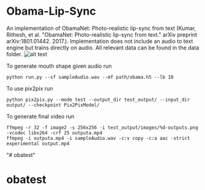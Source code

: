 # Obama-Lip-Sync
An implementation of ObamaNet: Photo-realistic lip-sync from text (Kumar, Rithesh, et al. "ObamaNet: Photo-realistic lip-sync from text." arXiv preprint arXiv:1801.01442. 2017.). Implementation does not include an audio to text engine but trains directly on audio. All relevant data can be found in the data folder.
![alt text](results/5.png)

To generate mouth shape given audio run 
```
python run.py --sf sampleAudio.wav --mf path/obama.h5 --lb 10
````

To use pix2pix run 
```
python pix2pix.py --mode test --output_dir test_output/ --input_dir output/ --checkpoint Pix2PixModel/
```

To generate final video run 
```
ffmpeg -r 32 -f image2 -s 256x256 -i test_output/images/%d-outputs.png -vcodec libx264 -crf 25 outputa.mp4
ffmpeg -i outputa.mp4 -i sampleAudio.wav -c:v copy -c:a aac -strict experimental output.mp4
```



"# obatest" 
# obatest
